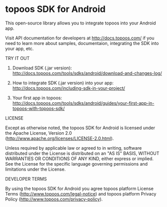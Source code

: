 topoos SDK for Android
========================

This open-source library allows you to integrate topoos into your Android app.

Visit API documentation for developers at http://docs.topoos.com/ if you need to learn more about samples, documentaion, integrating the SDK into your app, etc.

TRY IT OUT

1. Download SDK (.jar version): http://docs.topoos.com/tools/sdks/android/download-and-changes-log/

2. How to integrate SDK (.jar version) into your app: http://docs.topoos.com/including-sdk-in-your-project/

2. Your first app in topoos: http://docs.topoos.com/tools/sdks/android/guides/your-first-app-in-topoos-with-topoos-sdk/

LICENSE

Except as otherwise noted, the topoos SDK for Android is licensed under the Apache License, Version 2.0 (http://www.apache.org/licenses/LICENSE-2.0.html).

Unless required by applicable law or agreed to in writing, software distributed under the License is distributed on an "AS IS" BASIS, WITHOUT WARRANTIES OR CONDITIONS OF ANY KIND, either express or implied.  See the License for the specific language governing permissions and limitations under the License.

DEVELOPER TERMS

By using the topoos SDK for Android you agree topoos platform License Terms (http://www.topoos.com/legal-notice) and topoos platform Privacy Policy (http://www.topoos.com/privacy-policy).